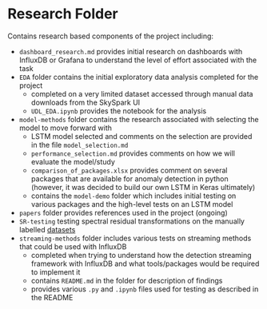 # Research Folder

Contains research based components of the project including:

- `dashboard_research.md` provides initial research on dashboards with InfluxDB or Grafana to understand the level of effort associated with the task
- `EDA` folder contains the initial exploratory data analysis completed for the project
    - completed on a very limited dataset accessed through manual data downloads from the SkySpark UI
    - `UDL_EDA.ipynb` provides the notebook for the analysis
- `model-methods` folder contains the research associated with selecting the model to move forward with
    - LSTM model selected and comments on the selection are provided in the file `model_selection.md`
    - `performance_selection.md` provides comments on how we will evaluate the model/study
    - `comparison_of_packages.xlsx` provides comment on several packages that are available for anomaly detection in python (however, it was decided to build our own LSTM in Keras ultimately)
    - contains the `model-demo` folder which includes initial testing on various packages and the high-level tests on an LSTM model
- `papers` folder provides references used in the project (ongoing)
- `SR-testing` testing spectral residual transformations on the manually labelled [datasets](../data/labelled-skyspark-data/)
- `streaming-methods` folder includes various tests on streaming methods that could be used with InfluxDB
    - completed when trying to understand how the detection streaming framework with InfluxDB and what tools/packages would be required to implement it
    - contains `README.md` in the folder for description of findings
    - provides various `.py` and `.ipynb` files used for testing as described in the README

